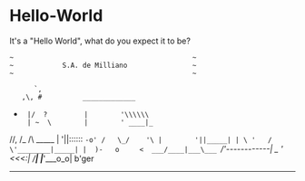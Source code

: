# Hello-World
It's a "Hello World", what do you expect it to be?

~~~~~~~~~~~~~~~~~~~~~~~~~~~~~~~~~~~~~~~~~~~~~~
~                                            ~
~            S.A. de Milliano                ~
~                                            ~
~~~~~~~~~~~~~~~~~~~~~~~~~~~~~~~~~~~~~~~~~~~~~~


          `,
       ,\, #          _____________
*      |/  ?         |        '\\\\\\
       | ~  \        |        ' ____|_
 \//,  /_ /\ \_____  |        '||::::::
  `-o' /   \_/    '\ |        '||_____|
    | \ '   /       \'________|_____|
    |  )-   o     <  ___/____|___\___
    `_/'------------|    _    '  <<<:|
        /________\| |_________'___o_o|  b'ger

------------------------------------------------


